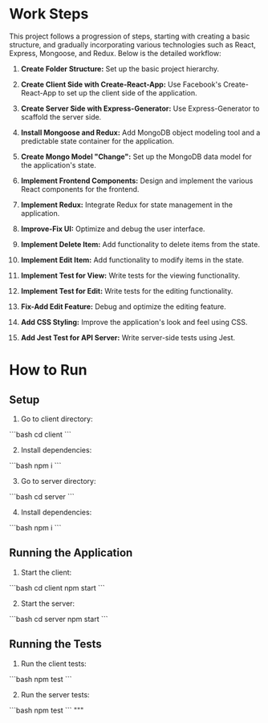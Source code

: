 # Work Steps

This project follows a progression of steps, starting with creating a basic structure, and gradually incorporating various technologies such as React, Express, Mongoose, and Redux. Below is the detailed workflow:

1. **Create Folder Structure:** Set up the basic project hierarchy.

2. **Create Client Side with Create-React-App:** Use Facebook's Create-React-App to set up the client side of the application.

3. **Create Server Side with Express-Generator:** Use Express-Generator to scaffold the server side.

4. **Install Mongoose and Redux:** Add MongoDB object modeling tool and a predictable state container for the application.

5. **Create Mongo Model \"Change\":** Set up the MongoDB data model for the application's state.

6. **Implement Frontend Components:** Design and implement the various React components for the frontend.

7. **Implement Redux:** Integrate Redux for state management in the application.

8. **Improve-Fix UI:** Optimize and debug the user interface.

9. **Implement Delete Item:** Add functionality to delete items from the state.

10. **Implement Edit Item:** Add functionality to modify items in the state.

11. **Implement Test for View:** Write tests for the viewing functionality.

12. **Implement Test for Edit:** Write tests for the editing functionality.

13. **Fix-Add Edit Feature:** Debug and optimize the editing feature.

14. **Add CSS Styling:** Improve the application's look and feel using CSS.

15. **Add Jest Test for API Server:** Write server-side tests using Jest.

# How to Run

## Setup

1. Go to client directory:

\`\`\`bash
cd client
\`\`\`

2. Install dependencies:

\`\`\`bash
npm i
\`\`\`

3. Go to server directory:

\`\`\`bash
cd server
\`\`\`

4. Install dependencies:

\`\`\`bash
npm i
\`\`\`

## Running the Application

1. Start the client:

\`\`\`bash
cd client
npm start
\`\`\`

2. Start the server:

\`\`\`bash
cd server
npm start
\`\`\`

## Running the Tests

1. Run the client tests:

\`\`\`bash
npm test
\`\`\`

2. Run the server tests:

\`\`\`bash
npm test
\`\`\`
"""
